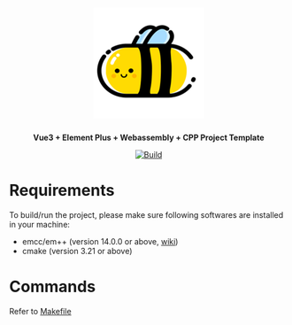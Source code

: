 <h1 align="center">
  <a href="https://littlebee1024.github.io/template_wasm_cpp/">
    <img alt="Logo" src=".github/logo.png" width="200">
  </a>
</h1>

<p align="center">
  <strong>
  Vue3 + Element Plus + Webassembly + CPP Project Template
  </strong>
</p>

<p align="center">
  <a href="https://github.com/LittleBee1024/template_wasm_cpp/actions"><img
    src="https://github.com/LittleBee1024/template_wasm_cpp/workflows/build/badge.svg"
    alt="Build"
  /></a>
</p>

# Requirements
To build/run the project, please make sure following softwares are installed in your machine:
* emcc/em++ (version 14.0.0 or above, [wiki](https://emscripten.org/index.html))
* cmake (version 3.21 or above)

# Commands
Refer to [Makefile](Makefile)

